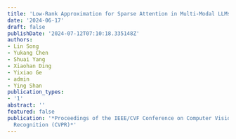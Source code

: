 ```yaml
---
title: 'Low-Rank Approximation for Sparse Attention in Multi-Modal LLMs'
date: '2024-06-17'
draft: false
publishDate: '2024-07-12T07:10:18.335148Z'
authors:
- Lin Song
- Yukang Chen
- Shuai Yang
- Xiaohan Ding
- Yixiao Ge
- admin
- Ying Shan
publication_types:
- '1'
abstract: ''
featured: false
publication: '*Proceedings of the IEEE/CVF Conference on Computer Vision and Pattern
  Recognition (CVPR)*'
---
```


